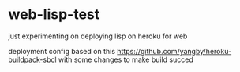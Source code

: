 # web-lisp-test

just experimenting on deploying lisp on heroku for web

deployment config based on this https://github.com/yangby/heroku-buildpack-sbcl with some changes to make build succed


